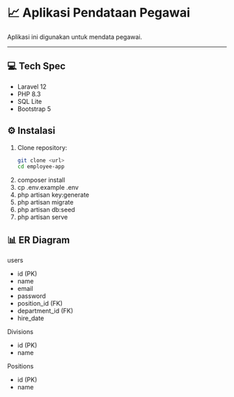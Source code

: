 # 📈 Aplikasi Pendataan Pegawai

Aplikasi ini digunakan untuk mendata pegawai.

---

## 💻 Tech Spec
- Laravel 12
- PHP 8.3
- SQL Lite
- Bootstrap 5

## ⚙️ Instalasi

1. Clone repository:
    ```bash
    git clone <url>
    cd employee-app
    ```
2. composer install
3. cp .env.example .env
4. php artisan key:generate
5. php artisan migrate
6. php artisan db:seed
7. php artisan serve

## 📊 ER Diagram
users
- id (PK)
- name
- email
- password
- position_id (FK)
- department_id (FK)
- hire_date

Divisions
- id (PK)
- name

Positions
- id (PK)
- name 


